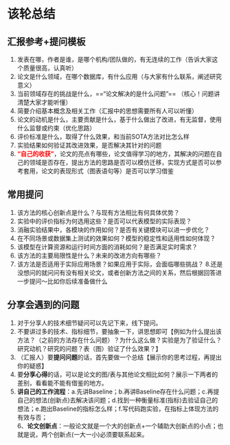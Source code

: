 # 该轮总结

## 汇报参考+提问模板

1. 发表在哪，作者是谁，是哪个机构/团队做的，有无连续的工作（告诉大家这个质量很高，认真听）
2. 论文是什么领域，在哪个数据库，有什么应用（与大家有什么联系，阐述研究意义）
3. 当前领域存在的挑战是什么，==“论文解决的是什么问题”== （核心！问题讲清楚大家才能听懂）
4. 简要介绍基本概念及相关工作（汇报中的思想需要所有人可以听懂）
5. 论文的动机是什么，主要贡献是什么，基于什么做出了改进，有无监督，使用什么监督或约束（优化思路）
6. 评价标准是什么，取得了什么效果，和当前SOTA方法对比怎么样
7. 实验结果如何验证其改进效果，是否解决其针对的问题
8. **<font color="red">“自己的收获”</font>**，论文的亮点有哪些，论文值得学习的地方，其解决的问题在自己的领域是否存在，提出方法的思路是否可以模仿迁移，实现方式是否可以参考套用，论文的表现形式（图表语句等）是否可以学习借鉴


## 常用提问

1. 该方法的核心创新点是什么？与现有方法相比有何具体优势？
2. 实验中的评价指标为何选用这些？是否可以代表模型的实际表现？
3. 消融实验结果中，各模块的作用如何？是否有关键模块可以进一步优化？
4. 在不同场景或数据集上测试的效果如何？模型的稳定性和适用性如何体现？
5. 该模型在计算资源和运行时间方面的消耗如何？是否满足实时需求？
6. 该方法的主要局限性是什么？未来的改进方向有哪些？
7. 该方法是否适用于实际应用场景？如果应用于实际，会面临哪些挑战？
8.还是没想问的就问问有没有相关论文，或者创新方法之间的关系，然后根据回答进一步提问～比如你后续准备做什么


## 分享会遇到的问题

1. 对于分享人的技术细节疑问可以先记下来，线下提问。
2. 不要讲过多的技术、指标细节，要抽象一下，讲思想即可【例如为什么提出该方法？（之前的方法存在什么问题）？为什么这么做？实验是为了验证什么？研究动机？研究的问题？表（图）验证了什么效果？】
3. （汇报人）要**提问问题**的话，首先要做一个总结【展示你的思考过程，再提出你的疑惑】
4. 要**分享心得**的话，可以是论文的图/表与其他论文相比如何？展示一下两者的差别，看看能不能有借鉴的地方。
5. **讲自己的工作流程**：a.先讲Baseline；b.再讲Baseline存在什么问题；c.再提自己的想法(创新点)去解决该问题；d.找到一种衡量标准(指标)去验证自己的想法；e.跑出Baseline的指标怎么样；f.写代码跑实验，在指标上体现方法的有效与否；</br>6、**论文创新点**：一般论文就是一个大的创新点+一个辅助大创新点的小点；也就是说，两个创新点(一大一小)必须要联系起来。

